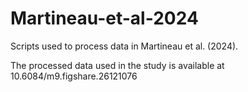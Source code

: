 # Martineau-et-al-2024
Scripts used to process data in Martineau et al. (2024).

The processed data used in the study is available at 10.6084/m9.figshare.26121076


